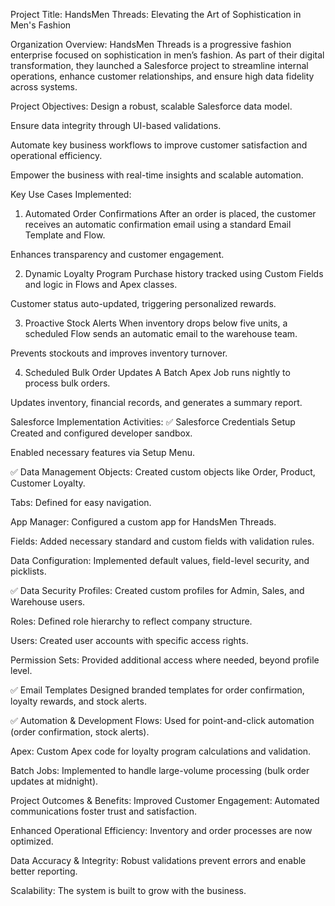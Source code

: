 Project Title:
HandsMen Threads: Elevating the Art of Sophistication in Men's Fashion

Organization Overview:
HandsMen Threads is a progressive fashion enterprise focused on sophistication in men’s fashion. As part of their digital transformation, they launched a Salesforce project to streamline internal operations, enhance customer relationships, and ensure high data fidelity across systems.

Project Objectives:
Design a robust, scalable Salesforce data model.

Ensure data integrity through UI-based validations.

Automate key business workflows to improve customer satisfaction and operational efficiency.

Empower the business with real-time insights and scalable automation.

Key Use Cases Implemented:
1. Automated Order Confirmations
After an order is placed, the customer receives an automatic confirmation email using a standard Email Template and Flow.

Enhances transparency and customer engagement.

2. Dynamic Loyalty Program
Purchase history tracked using Custom Fields and logic in Flows and Apex classes.

Customer status auto-updated, triggering personalized rewards.

3. Proactive Stock Alerts
When inventory drops below five units, a scheduled Flow sends an automatic email to the warehouse team.

Prevents stockouts and improves inventory turnover.

4. Scheduled Bulk Order Updates
A Batch Apex Job runs nightly to process bulk orders.

Updates inventory, financial records, and generates a summary report.

Salesforce Implementation Activities:
✅ Salesforce Credentials Setup
Created and configured developer sandbox.

Enabled necessary features via Setup Menu.

✅ Data Management
Objects: Created custom objects like Order, Product, Customer Loyalty.

Tabs: Defined for easy navigation.

App Manager: Configured a custom app for HandsMen Threads.

Fields: Added necessary standard and custom fields with validation rules.

Data Configuration: Implemented default values, field-level security, and picklists.

✅ Data Security
Profiles: Created custom profiles for Admin, Sales, and Warehouse users.

Roles: Defined role hierarchy to reflect company structure.

Users: Created user accounts with specific access rights.

Permission Sets: Provided additional access where needed, beyond profile level.

✅ Email Templates
Designed branded templates for order confirmation, loyalty rewards, and stock alerts.

✅ Automation & Development
Flows: Used for point-and-click automation (order confirmation, stock alerts).

Apex: Custom Apex code for loyalty program calculations and validation.

Batch Jobs: Implemented to handle large-volume processing (bulk order updates at midnight).

Project Outcomes & Benefits:
Improved Customer Engagement: Automated communications foster trust and satisfaction.

Enhanced Operational Efficiency: Inventory and order processes are now optimized.

Data Accuracy & Integrity: Robust validations prevent errors and enable better reporting.

Scalability: The system is built to grow with the business.
